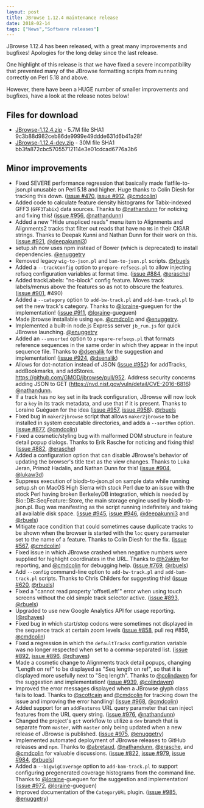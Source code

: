 ```yaml
---
layout: post
title: JBrowse 1.12.4 maintenance release
date: 2018-02-14
tags: ["News","Software releases"]
---
```


JBrowse 1.12.4 has been released, with a great many improvements and bugfixes! Apologies for the long delay since the last release.

One highlight of this release is that we have fixed a severe incompatibility that prevented many of the JBrowse formatting scripts from running correctly on Perl 5.18 and above.

However, there have been a HUGE number of smaller improvements and bugfixes, have a look at the release notes below!

## Files for download

*   [JBrowse-1.12.4.zip](https://github.com/GMOD/jbrowse/releases/download/1.12.4-release/JBrowse-1.12.4.zip "download JBrowse-1.12.4.zip") - 5.7M
file SHA1 9c3b88d982ceb86de9999e49ddde631d6b41a28f
*   [JBrowse-1.12.4-dev.zip](https://github.com/GMOD/jbrowse/releases/download/1.12.4-release/JBrowse-1.12.4-dev.zip "download JBrowse-1.12.4-dev.zip") - 30M
file SHA1 bb3fa872cbc57055712114e3e01cdcad6776a3b6

## Minor improvements

*   Fixed SEVERE performance regression that basically made flatfile-to-json.pl
unusable on Perl 5.18 and higher. Huge thanks to Colin Diesh for tracking
this down. ([issue #470](https://github.com/gmod/jbrowse/issues/470), [issue #912](https://github.com/gmod/jbrowse/pull/912), [@cmdcolin](https://github.com/cmdcolin))
*   Added code to calculate feature density histograms for Tabix-indexed GFF3
(`GFF3Tabix`) data sources. Thanks to [@nathandunn](https://github.com/nathandunn) for noticing and fixing
this! ([issue #956](https://github.com/gmod/jbrowse/pull/956), [@nathandunn](https://github.com/nathandunn))
*   Added a new "Hide unspliced reads" menu item to Alignments and Alignments2
tracks that filter out reads that have no `N`s in their CIGAR strings.
Thanks to Deepak Kunni and Nathan Dunn for their work on this.
([issue #921](https://github.com/gmod/jbrowse/pull/921), [@deepakunni3](https://github.com/deepakunni3))
*   setup.sh now uses npm instead of Bower (which is deprecated) to install
dependencies. [@enuggetry](https://github.com/enuggetry)
*   Removed legacy `wig-to-json.pl` and `bam-to-json.pl` scripts. [@rbuels](https://github.com/rbuels)
*   Added a `--trackConfig` option to `prepare-refseqs.pl` to allow injecting
refseq configuration variables at format time. ([issue #884](https://github.com/gmod/jbrowse/pull/884), [@erasche](https://github.com/erasche))
*   Added trackLabels: "no-block" config feature. Moves track labels/menus
above the features so as not to obscure the features. ([issue #901](https://github.com/gmod/jbrowse/issues/901), #490)
*   Added a `--category` option to `add-bw-track.pl` and `add-bam-track.pl` to
set the new track's category. Thanks to [@loraine](https://github.com/loraine)-gueguen for the implementation!
([issue #911](https://github.com/gmod/jbrowse/pull/911), [@loraine](https://github.com/loraine)-gueguen)
*   Made jbrowse installable using `npm`. [@cmdcolin](https://github.com/cmdcolin) and [@enuggetry](https://github.com/enuggetry).
*   Implemented a built-in node.js Express server `jb_run.js` for quick JBrowse launching.
[@enuggetry](https://github.com/enuggetry)
*   Added an `--unsorted` option to `prepare-refseqs.pl` that formats reference sequences
in the same order in which they appear in the input sequence file. Thanks to
[@dsenalik](https://github.com/dsenalik) for the suggestion and implementation! ([issue #924](https://github.com/gmod/jbrowse/pull/924), [@dsenalik](https://github.com/dsenalik))
*   Allows for dot-notation instead of JSON ([issue #952](https://github.com/gmod/jbrowse/pull/952)) for addTracks, addBookmarks,
and addStores. https://github.com/GMOD/jbrowse/pull/952. Address security concerns
adding JSON to GET (https://nvd.nist.gov/vuln/detail/CVE-2016-6816) [@nathandunn](https://github.com/nathandunn).
*   If a track has no `key` set in its track configuration, JBrowse will now look for
a `key` in its track metadata, and use that if it is present. Thanks to Loraine
Guéguen for the idea ([issue #957](https://github.com/gmod/jbrowse/issues/957), [issue #958](https://github.com/gmod/jbrowse/pull/958)). [@rbuels](https://github.com/rbuels)
*   Fixed bug in `maker2jbrowse` script that allows `maker2jbrowse` to be installed
in system executable directories, and adds a `--sortMem` option.
([issue #877](https://github.com/gmod/jbrowse/pull/877), [@cmdcolin](https://github.com/cmdcolin))
*   Fixed a cosmetic/styling bug with malformed DOM structure in feature detail popup
dialogs. Thanks to Erik Rasche for noticing and fixing this! ([issue #882](https://github.com/gmod/jbrowse/pull/882), [@erasche](https://github.com/erasche))
*   Added a configuration option that can disable JBrowse's behavior of updating the
browser's title text as the view changes. Thanks to Luka Jeran, Primož Hadalin,
and Nathan Dunn for this! ([issue #904](https://github.com/gmod/jbrowse/pull/904), [@lukaw3d](https://github.com/lukaw3d))
*   Suppress execution of biodb-to-json.pl on sample data while running setup.sh
on MacOS High Sierra with stock Perl due to an issue with the stock Perl having
broken BerkeleyDB integration, which is needed by Bio::DB::SeqFeature::Store,
the main storage engine used by biodb-to-json.pl. Bug was manifesting as the script
running indefinitely and taking all available disk space.
([issue #945](https://github.com/gmod/jbrowse/pull/945), [issue #946](https://github.com/gmod/jbrowse/issues/946), [@deepakunni3](https://github.com/deepakunni3) and [@rbuels](https://github.com/rbuels))
*   Mitigate race condition that could sometimes cause duplicate tracks to be shown
when the browser is started with the `loc` query parameeter set to the name of
a feature. Thanks to Colin Diesh for the fix. ([issue #567](https://github.com/gmod/jbrowse/issues/567), [@cmdcolin](https://github.com/cmdcolin))
*   Fixed issue in which JBrowse crashed when negative numbers were supplied for highlight
coordinates in the URL. Thanks to [@h2akim](https://github.com/h2akim) for reporting, and [@cmdcolin](https://github.com/cmdcolin) for debugging help.
([issue #769](https://github.com/gmod/jbrowse/issues/769), [@rbuels](https://github.com/rbuels))
*   Add `--config` command-line option to `add-bw-track.pl` and `add-bam-track.pl`
scripts. Thanks to Chris Childers for suggesting this! ([issue #620](https://github.com/gmod/jbrowse/issues/620), [@rbuels](https://github.com/rbuels))
*   Fixed a "cannot read property 'offsetLeft'" error when using touch screens without
the old simple track selector active. ([issue #893](https://github.com/gmod/jbrowse/issues/893), [@rbuels](https://github.com/rbuels))
*   Upgraded to use new Google Analytics API for usage reporting. ([@rdhayes](https://github.com/rdhayes))
*   Fixed bug in which start/stop codons were sometimes not displayed in the sequence
track at certain zoom levels ([issue #858](https://github.com/gmod/jbrowse/issues/858), pull req #859, [@cmdcolin](https://github.com/cmdcolin))
*   Fixed a regression in which the `defaultTracks` configuration variable was no longer
respected when set to a comma-separated list. ([issue #892](https://github.com/gmod/jbrowse/issues/892), [issue #896](https://github.com/gmod/jbrowse/pull/896), [@rdhayes](https://github.com/rdhayes))
*   Made a cosmetic change to Alignments track detail popups, changing "Length on ref" to
be displayed as "Seq length on ref", so that it is displayed more usefully next to
"Seq length". Thanks to [@colindaven](https://github.com/colindaven) for the suggestion and implementation!
([issue #939](https://github.com/gmod/jbrowse/pull/939), [@colindaven](https://github.com/colindaven))
*   Improved the error messages displayed when a JBrowse glyph class fails to load. Thanks
to [@scottcain](https://github.com/scottcain) and [@cmdcolin](https://github.com/cmdcolin) for tracking down the issue and improving the error
handling! ([issue #968](https://github.com/gmod/jbrowse/issues/968), [@cmdcolin](https://github.com/cmdcolin))
*   Added support for an `addFeatures` URL query parameter that can inject features from
the URL query string. ([issue #976](https://github.com/gmod/jbrowse/issues/976), [@nathandunn](https://github.com/nathandunn))
*   Changed the project's `git` workflow to utilize a `dev` branch that is separate from
`master`, with `master` only being updated when a new release of JBrowse is published.
([issue #975](https://github.com/gmod/jbrowse/issues/975), [@enuggetry](https://github.com/enuggetry))
*   Implemented automated deployment of JBrowse releases to GitHub releases and `npm`.
Thanks to [@abretaud](https://github.com/abretaud), [@nathandunn](https://github.com/nathandunn), [@erasche](https://github.com/erasche), and [@cmdcolin](https://github.com/cmdcolin) for valuable discussions.
([issue #822](https://github.com/gmod/jbrowse/issues/822), [issue #979](https://github.com/gmod/jbrowse/pull/979), [issue #984](https://github.com/gmod/jbrowse/pull/984), [@rbuels](https://github.com/rbuels))
*   Added a `--bigwigCoverage` option to `add-bam-track.pl` to support configuring pregenerated
coverage histograms from the command line. Thanks to [@loraine](https://github.com/loraine)-gueguen for the suggestion
and implementation! ([issue #972](https://github.com/gmod/jbrowse/pull/972), [@loraine](https://github.com/loraine)-gueguen)
*   Improved documentation of the `CategoryURL` plugin. ([issue #985](https://github.com/gmod/jbrowse/pull/985), [@enuggetry](https://github.com/enuggetry))
